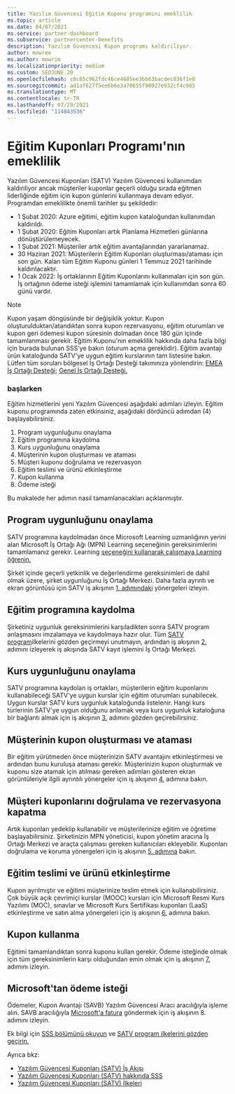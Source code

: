 ```yaml
---
title: Yazılım Güvencesi Eğitim Kuponu programını emeklilik
ms.topic: article
ms.date: 04/07/2021
ms.service: partner-dashboard
ms.subservice: partnercenter-benefits
description: Yazılım Güvencesi Kupon programı kaldıriliyor.
author: mowree
ms.author: mowrim
ms.localizationpriority: medium
ms.custom: SEOJUNE.20
ms.openlocfilehash: c0c65c962fdc46ce4685ee3bb63bacdec036f1e8
ms.sourcegitcommit: ad1af627f5ee6b6e3a70655f90927e932cf4c985
ms.translationtype: MT
ms.contentlocale: tr-TR
ms.lasthandoff: 07/29/2021
ms.locfileid: "114843536"
---
```

# <a name="training-vouchers-program-retirement"></a>Eğitim Kuponları Programı'nın emeklilik

Yazılım Güvencesi Kuponları (SATV) Yazılım Güvencesi kullanımdan kaldıriliyor ancak müşteriler kuponlar geçerli olduğu sırada eğitmen liderliğinde eğitim için kupon günlerini kullanmaya devam ediyor. Programdan emeklilikte önemli tarihler şu şekildedir: 

- 1 Şubat 2020: Azure eğitimi, eğitim kupon kataloğundan kullanımdan kaldırıldı.
- 1 Şubat 2020: Eğitim Kuponları artık Planlama Hizmetleri günlarına dönüştürülemeyecek.  
- 1 Şubat 2021: Müşteriler artık eğitim avantajlarından yararlanamaz. 
- 30 Haziran 2021: Müşterilerin Eğitim Kuponları oluşturması/ataması için son gün. Kalan tüm Eğitim Kuponu günleri 1 Temmuz 2021 tarihinde kaldırılacaktır.
- 1 Ocak 2022: İş ortaklarının Eğitim Kuponlarını kullanmaları için son gün. İş ortağının ödeme isteği işlemini tamamlamak için kullanımdan sonra 60 günü vardır.  

>[!NOTE]
>Kupon yaşam döngüsünde bir değişiklik yoktur. Kupon oluşturulduktan/atandıktan sonra kupon rezervasyonu, eğitim oturumları ve kupon geri ödemesi kupon süresinin dolmadan önce 180 gün içinde tamamlanması gerekir.  Eğitim Kuponu'nın emeklilik hakkında daha fazla [](https://partner.microsoft.com/resources/collection/software-assurance-benefit-changes#/) bilgi için burada bulunan SSS'ye bakın (oturum açma gereklidir).  Eğitim avantajı ürün kataloğunda SATV'ye uygun eğitim kurslarının tam listesine bakın. Lütfen tüm soruları bölgesel İş Ortağı Desteği takımınıza yönlendirin: [EMEA İş Ortağı Desteği](mailto:savoucher@msdirectservices.com); [Genel İş Ortağı Desteği.](https://partner.microsoft.com/dashboard/support/servicerequests)



### <a name="get-started"></a>başlarken

Eğitim hizmetlerini yeni Yazılım Güvencesi aşağıdaki adımları izleyin. Eğitim kuponu programında zaten etkinsiniz, aşağıdaki dördüncü adımdan (4) başlayabilirsiniz. 

1. Program uygunluğunu onaylama
2. Eğitim programına kaydolma
3. Kurs uygunluğunu onaylama
4. Müşterinin kupon oluşturması ve ataması
5. Müşteri kuponu doğrulama ve rezervasyon
6. Eğitim teslimi ve ürünü etkinleştirme
7. Kupon kullanma
8. Ödeme isteği

Bu makalede her adımın nasıl tamamlanacakları açıklanmıştır.

## <a name="confirm-program-eligibility"></a>Program uygunluğunu onaylama

SATV programına kaydolmadan önce Microsoft Learning uzmanlığının yerini alan Microsoft İş Ortağı Ağı (MPN) Learning seçeneğinin gereksinimlerini tamamlamanız gerekir. Learning [seçeneğini kullanarak çalışmaya Learning öğrenin.](https://partner.microsoft.com/membership/learning-partners)

Şirket içinde geçerli yetkinlik ve değerlendirme gereksinimleri de dahil olmak üzere, şirket uygunluğunu İş Ortağı Merkezi. Daha fazla ayrıntı ve ekran görüntüsü için SATV iş akışının [1. adımındaki](https://query.prod.cms.rt.microsoft.com/cms/api/am/binary/RE4s3bB) yönergeleri izleyin.

## <a name="enroll-in-the-training-program"></a>Eğitim programına kaydolma

Şirketiniz uygunluk gereksinimlerini karşıladikten sonra SATV program anlaşmasını imzalamaya ve kaydolmaya hazır olur. Tüm [SATV program](https://query.prod.cms.rt.microsoft.com/cms/api/am/binary/RE3koEP)ilkelerini gözden geçirmeyi unutmayın, ardından iş akışının [2.](https://query.prod.cms.rt.microsoft.com/cms/api/am/binary/RE4s3bB) adımını izleyerek iş akışında SATV kayıt işlemini İş Ortağı Merkezi.


## <a name="confirm-course-eligibility"></a>Kurs uygunluğunu onaylama
SATV programına kaydolan iş ortakları, müşterilerin eğitim kuponlarını kullanabileceği SATV'ye uygun kurslar için eğitim oturumları sunabilecek. Uygun kurslar SATV kurs uygunluk kataloğunda listelenir. Hangi kurs türlerinin SATV'ye uygun olduğunu anlamak veya kurs uygunluk kataloğuna bir bağlantı almak için iş akışının [3.](https://query.prod.cms.rt.microsoft.com/cms/api/am/binary/RE4s3bB) adımını gözden geçirebilirsiniz.

## <a name="have-customer-create-and-assign-voucher"></a>Müşterinin kupon oluşturması ve ataması

Bir eğitim yürütmeden önce müşterinizin SATV avantajını etkinleştirmesi ve ardından bunu kuruluşa ataması gerekir. Müşterinizin kupon oluşturmak ve kuponu size atamak için atılması gereken adımları gösteren ekran görüntüleriyle ilgili ayrıntılı yönergeler için iş akışının [4.](https://query.prod.cms.rt.microsoft.com/cms/api/am/binary/RE4s3bB) adımına bakın.

## <a name="validate-and-reserve-customer-vouchers"></a>Müşteri kuponlarını doğrulama ve rezervasyona kapatma

Artık kuponları yedeklip kullanabilir ve müşterilerinize eğitim ve öğretime başlayabilirsiniz. Şirketinizin MPN yöneticisi, kupon yönetim aracına İş Ortağı Merkezi ve araçta çalışması gereken kullanıcıları ekleyebilir. Kuponları doğrulama ve koruma yönergeleri için iş akışının [5. adımına](https://query.prod.cms.rt.microsoft.com/cms/api/am/binary/RE4s3bB) bakın.

## <a name="deliver-training-and-activate-product"></a>Eğitim teslimi ve ürünü etkinleştirme

Kupon ayrılmıştır ve eğitimi müşterinize teslim etmek için kullanabilirsiniz. Çok büyük açık çevrimiçi kurslar (MOOC) kursları için Microsoft Resmi Kurs Yazılımı (MOC), sınavlar ve Microsoft Kurs Sertifikası kuponları (LaaS) etkinleştirme ve satın alma yönergeleri için iş akışının [6.](https://query.prod.cms.rt.microsoft.com/cms/api/am/binary/RE4s3bB) adımına bakın.

## <a name="redeem-voucher"></a>Kupon kullanma

Eğitimi tamamlandıktan sonra kuponu kullan gerekir. Ödeme isteğinde olmak için tüm gereksinimlerin karşı olduğundan emin olmak için iş akışının [7.](https://query.prod.cms.rt.microsoft.com/cms/api/am/binary/RE4s3bB) adımını izleyin. 


## <a name="request-payment-from-microsoft"></a>Microsoft'tan ödeme isteği

Ödemeler, Kupon Avantajı (SAVB) Yazılım Güvencesi Aracı aracılığıyla işleme alın. SAVB aracılığıyla [Microsoft'a fatura](https://query.prod.cms.rt.microsoft.com/cms/api/am/binary/RE4s3bB) göndermek için iş akışının 8. adımını izleyin. 

Ek bilgi için [SSS bölümünü okuyun](https://query.prod.cms.rt.microsoft.com/cms/api/am/binary/RE3kz5o) ve [SATV program ilkelerini gözden geçirin.](https://query.prod.cms.rt.microsoft.com/cms/api/am/binary/RE3koEP)

Ayrıca bkz:

- [Yazılım Güvencesi Kuponları (SATV) İş Akışı](https://query.prod.cms.rt.microsoft.com/cms/api/am/binary/RE4s3bB)
- [Yazılım Güvencesi Kuponları (SATV) hakkında SSS](https://query.prod.cms.rt.microsoft.com/cms/api/am/binary/RE3kz5o)
- [Yazılım Güvencesi Kuponları (SATV) İlkeleri](https://query.prod.cms.rt.microsoft.com/cms/api/am/binary/RE3koEP)
